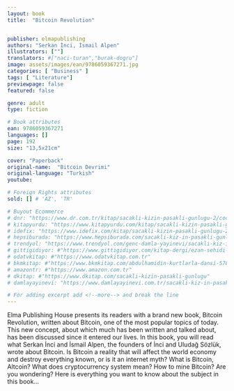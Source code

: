 ```yaml
---
layout: book
title:  "Bitcoin Revolution"


publisher: elmapublishing
authors: "Serkan İnci, İsmail Alpen"
illustrators: [""]
translators: #["naci-turan","burak-dogru"]
image: assets/images/ean/9786059367271.jpg
categories: [ "Business" ]
tags: [ "Literature"]
previewpage: false
featured: false

genre: adult
type: fiction

# Book attributes
ean: 9786059367271
languages: []
page: 192
size: "13,5x21cm"

cover: "Paperback"
original-name:  "Bitcoin Devrimi"
original-language: "Turkish"
youtube:

# Foreign Rights attributes
sold: [] # 'AZ', 'TR'

# Buyout Ecommerce
# dnr: "https://www.dr.com.tr/kitap/sacakli-kizin-pasakli-gunlugu-2/cocuk-ve-genclik/genclik-10-yas/roman-oyku/urunno=0001893059001"
# kitapyurdu: "https://www.kitapyurdu.com/kitap/sacakli-kizin-pasakli-gunlugu-2-/560122.html&filter_name=Sa%C3%A7akl%C4%B1+K%C4%B1z%27%C4%B1n+Pasakl%C4%B1+G%C3%BCnl%C3%BC%C4%9F%C3%BC+2"
# idefix: "https://www.idefix.com/kitap/sacakli-kizin-pasakli-gunlugu-2/cocuk-ve-genclik/genclik-10-yas/roman-oyku/urunno=0001893059001"
# hepsiburada: "https://www.hepsiburada.com/sacakli-kiz-in-pasakli-gunlugu-2-damla-yayinevi-p-HBV000012ER86"
# trendyol: "https://www.trendyol.com/genc-damla-yayinevi/sacakli-kiz-in-pasakli-gunlugu-2-p-54825777"
# gittigidiyor: #"https://www.gittigidiyor.com/kitap-dergi/ezan-sehidi-adnan-menderes_pdp_732728793"
# odatvkitap: #"https://www.odatvkitap.com.tr"
# bkmkitap: #"https://www.bkmkitap.com/abdulhamidin-kurtlarla-dansi-578226"
# amazontr: #"https://www.amazon.com.tr"
# dkitap: #"https://www.dkitap.com/sacakli-kizin-pasakli-gunlugu"
# damlayayinevi: "https://www.damlayayinevi.com.tr/sacakli-kiz-in-pasakli-gunlugu-2-bu-iste-bi-terslik-var"

# For adding excerpt add <!--more--> and break the line
---
```

Elma Publishing House presents its readers
with a brand new book, Bitcoin Revolution, written
about Bitcoin, one of the most popular topics of
today. This new concept, about which much has
been written and talked about, has been discussed
since it entered our lives. In this book, you will read
what Serkan İnci and İsmail Alpen, the founders of
İnci and Uludağ Sözlük, wrote about Bitcoin.
Is Bitcoin a reality that will affect the world economy and destroy everything known, or is it an
internet myth?
What is Bitcoin, Altcoin?
What does cryptocurrency system mean?
How to mine Bitcoin?
Are you wondering?
Here is everything you want to know about the
subject in this book…
<!--more--> 

